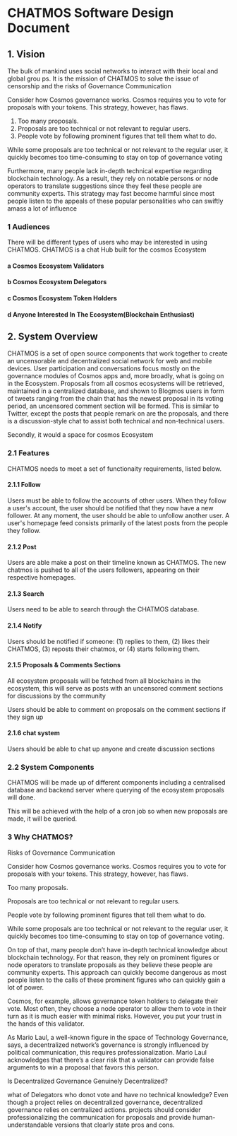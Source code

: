 # CHATMOS Software Design Document

## 1. Vision
The bulk of mankind uses social networks to interact with their local and global grou
ps. It is the mission of CHATMOS to solve the issue of  censorship and the risks of Governance Communication

Consider how Cosmos governance works. Cosmos requires you to vote for proposals with your tokens. This strategy, however, has flaws.
1. Too many proposals.
2. Proposals are too technical or not relevant to regular users.
3. People vote by following prominent figures that tell them what to do.

While some proposals are too technical or not relevant to the regular user, it quickly becomes too time-consuming to stay on top of governance voting

Furthermore, many people lack in-depth technical expertise regarding blockchain technology. As a result, they rely on notable persons or node operators to translate suggestions since they feel these people are community experts. This strategy may fast become harmful since most people listen to the appeals of these popular personalities who can swiftly amass a lot of influence

### 1 Audiences

There will be different types of users who may be interested in using CHATMOS. CHATMOS is a chat Hub built for the cosmos Ecosystem

#### a Cosmos Ecosystem Validators
#### b Cosmos Ecosystem Delegators
#### c Cosmos Ecosystem Token Holders
#### d Anyone Interested In The Ecosystem(Blockchain Enthusiast)

## 2. System Overview

CHATMOS is a set of open source components that work together to create an uncensorable and decentralized social network for web and mobile devices. User participation and conversations focus mostly on the governance modules of Cosmos apps and, more broadly, what is going on in the Ecosystem. Proposals from all cosmos ecosystems will be retrieved, maintained in a centralized database, and shown to Blogmos users in form of tweets ranging from the chain that has the newest proposal in its voting period, an uncensored comment section will be formed. This is similar to Twitter, except the posts that people remark on are the proposals, and there is a discussion-style chat to assist both technical and non-technical users.

Secondly, it would a space for cosmos Ecosystem

### 2.1 Features

CHATMOS needs to meet a set of functionaity requirements, listed below.

#### 2.1.1 Follow

Users must be able to follow the accounts of other users. When they follow a user's account, the user should be notified that they now have a new follower. At any moment, the user should be able to unfollow another user.
A user's homepage feed consists primarily of the latest posts from the people they follow.

#### 2.1.2 Post

Users are able make a post on their timeline known as CHATMOS. The new chatmos is pushed to all of the users followers, appearing on their respective homepages.

#### 2.1.3 Search

Users need to be able to search through the CHATMOS database.

#### 2.1.4 Notify

Users should be notified if someone: (1) replies to them, (2) likes their CHATMOS, (3) reposts their chatmos, or (4) starts following them.

#### 2.1.5 Proposals & Comments Sections

All ecosystem proposals will be fetched from all blockchains in the ecosystem, this will serve as posts with an uncensored comment sections for discussions by the community

Users should be able to comment on proposals on the comment sections if they sign up 

#### 2.1.6 chat system

Users should be able to chat up anyone and create discussion sections

### 2.2 System Components

CHATMOS will be made up of different components including a centralised database and backend server where querying of the ecosystem proposals will done. 

This will be achieved with the help of a cron job so when new proposals are made, it will be queried.

### 3 Why CHATMOS?

Risks of Governance Communication

Consider how Cosmos governance works. Cosmos requires you to vote for proposals with your tokens. This strategy, however, has flaws.

Too many proposals.

Proposals are too technical or not relevant to regular users.

People vote by following prominent figures that tell them what to do.

While some proposals are too technical or not relevant to the regular user, it quickly becomes too time-consuming to stay on top of governance voting.

On top of that, many people don’t have in-depth technical knowledge about blockchain technology. For that reason, they rely on prominent figures or node operators to translate proposals as they believe these people are community experts. This approach can quickly become dangerous as most people listen to the calls of these prominent figures who can quickly gain a lot of power.

Cosmos, for example, allows governance token holders to delegate their vote. Most often, they choose a node operator to allow them to vote in their turn as it is much easier with minimal risks. However, you put your trust in the hands of this validator.

As Mario Laul, a well-known figure in the space of Technology Governance, says, a decentralized network’s governance is strongly influenced by political communication, this requires professionalization. Mario Laul acknowledges that there’s a clear risk that a validator can provide false arguments to win a proposal that favors this person.

Is Decentralized Governance Genuinely Decentralized?

what of Delegators who donot vote and have no technical knowledge?
Even though a project relies on decentralized governance, decentralized governance relies on centralized actions. projects should consider professionalizing the communication for proposals and provide human-understandable versions that clearly state pros and cons.

